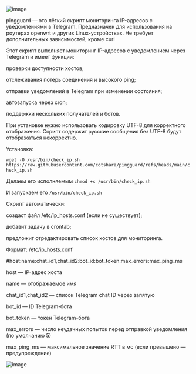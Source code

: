 ![image](https://github.com/user-attachments/assets/c656f331-dd17-4551-a672-d6e1c32e3dd6)




pingguard — это лёгкий скрипт мониторинга IP-адресов с уведомлениями в Telegram. Предназначен для использования на роутерах openwrt и других Linux-устройствах. Не требует дополнительных зависимостей, кроме curl

Этот скрипт выполняет мониторинг IP-адресов с уведомлением через Telegram и имеет функции:

проверки доступности хостов;

отслеживания потерь соединения и высокого ping;

отправки уведомлений в Telegram при изменении состояния;

автозапуска через cron;

поддержки нескольких получателей и ботов.

При установке нужно использовать кодировку UTF-8 для корректного отображения. Скрипт содержит русские сообщения  без UTF-8  будут отображаться некорректно.

Установка:

`wget -O /usr/bin/check_ip.sh https://raw.githubusercontent.com/cotshara/pingguard/refs/heads/main/check_ip.sh`

Делаем его исполняемым `chmod +x /usr/bin/check_ip.sh`

И запускаем его `/usr/bin/check_ip.sh`

Скрипт автоматически:

создаст файл /etc/ip_hosts.conf (если не существует);

добавит задачу в crontab;

предложит отредактировать список хостов для мониторинга.

Формат: /etc/ip_hosts.conf

#host:name:chat_id1,chat_id2:bot_id:bot_token:max_errors:max_ping_ms

host — IP-адрес хоста

name — отображаемое имя

chat_id1,chat_id2 — список Telegram chat ID через запятую

bot_id — ID Telegram-бота

bot_token — токен Telegram-бота

max_errors — число неудачных попыток перед отправкой уведомления (по умолчанию 5)

max_ping_ms — максимальное значение RTT в мс (если превышено — предупреждение)

![image](https://github.com/user-attachments/assets/e59d326a-507a-4d92-bedc-7f318eacdb2f)

